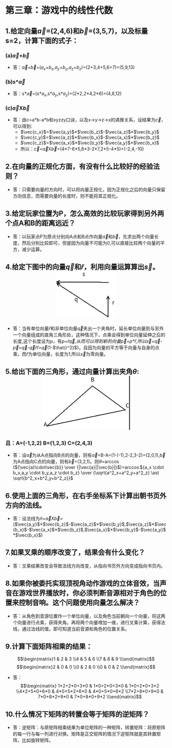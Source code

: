 # 第三章：游戏中的线性代数
## 1.给定向量$\vec{a}$=(2,4,6)和$\vec{b}$=(3,5,7)，以及标量s=2，计算下面的式子：
### (a)$\vec{a}$+$\vec{b}$
- 答：$\vec{a}$+$\vec{b}$=($a_x$+$b_x$,$a_y$+$b_y$,$a_z$+$b_z$)=(2+3,4+5,6+7)=(5,9,13)
### (b)s*$\vec{a}$
- 答：s*$\vec{a}$=(s*$a_x$,s*$a_y$,s*$a_z$)=(2\*2,2\*4,2*6)=(4,8,12)
### (c)$\vec{a}$X$\vec{b}$
- 答：由c=a\*b-a\*b和xyzzy口诀，以及x$\rightarrow$y$\rightarrow$z$\rightarrow$x的递推关系，设结果为$\vec{c}$，可以得到:
  - $\vec{c_x}$=$\vec{a_y}$\*$\vec{b_z}$-$\vec{a_z}$\*$\vec{b_y}$
  - $\vec{c_y}$=$\vec{a_z}$\*$\vec{b_x}$-$\vec{a_x}$\*$\vec{b_z}$
  - $\vec{c_z}$=$\vec{a_x}$\*$\vec{b_y}$-$\vec{a_y}$\*$\vec{b_x}$
  - 所以：$\vec{c}$=$\vec{a}$X$\vec{b}$=(4\*7-6\*5,6\*3-2\*7,2\*5-4\*5)=(-2,4,-10)
## 2.在向量的正规化方面，有没有什么比较好的经验法则？
- 答：只需要向量的方向时，可以将向量正规化，因为正规化之后的向量只保留方向信息，而需要向量的长度时，则不能将其正规化。
## 3.给定玩家位置为P，怎么高效的比较玩家得到另外两个点A和B的距离远近？
- 答：以玩家点P为原点分别向A点和B点作向量$\vec{a}$和$\vec{b}$，先求出两个向量长度，然后分别比较即可，但是因为向量不可能为0,可以直接比较两个向量的平方，减少运算。
## 4.给定下图中的向量$\vec{q}$和$\hat{r}$，利用向量运算算出$\vec{s}$。<div align="center"> ![](3-4.png) </div>
- 答：当有单位向量$\hat{r}$和非单位向量$\vec{q}$夹出一个夹角时，延长单位向量到与另外一个向量组成的直角三角形处，这种情况下，点乘会得到单位向量延伸之后的长度,这个长度设为p，有p=$\hat{r}$*$\vec{q}$,从而可以得到新的向量$\vec{p}$=p\*$\hat{r}$,所以$\vec{s}$=$\vec{q}$-$\vec{p}$=$\vec{q}$-$\vec{q}$*$\hat{r}$*$\hat{r}$=$\vec{q}$*(1-$\hat{r^2}$)，且因为向量的平方等于向量与自身的点乘，而$\hat{r}$为单位向量，长度为1,所以$\vec{s}$为零向量。
## 5.给出下面的三角形，通过向量计算出夹角$\theta$:<div align="center"> ![](3-5.png) </div>
### 且：A=(-1,2,2) B=(1,2,3) C=(2,4,3)
- 答：设$\vec{a}$为从A点指向B点的向量，则有$\vec{a}$=B-A=(1-(-1),2-2,3-2)=(2,0,1),$\vec{b}$为A点指向C点的向量，则有$\vec{b}$=(3,2,1)。则$\theta$=$\arccos($${\vec{a}\cdot\vec{b}} \over {|\vec{a}||\vec{b}|}$)=$\arccos$${a_x \cdot b_x,a_y \cdot b_y,a_z \cdot b_z} \over {\sqrt{a^2_x+a^2_y+a^2_z} \ast \sqrt{b^2_x+b^2_y+b^2_z}}$
## 6.使用上面的三角形，在右手坐标系下计算出朝书页外方向的法线。
- 答：设法线为$\hat{n}$=$\vec{a}$X$\vec{b}$=($\vec{a_y}$\*$\vec{b_z}$-$\vec{a_z}$\*$\vec{b_y}$,$\vec{a_z}$\*$\vec{b_x}$-$\vec{a_x}$\*$\vec{b_z}$,$\vec{a_x}$\*$\vec{b_y}$-$\vec{a_y}$\*$\vec{b_x}$)
## 7.如果叉乘的顺序改变了，结果会有什么变化？
- 答：叉乘结果改变会导致法线方向改变，从指向书页外方向变成指向书页内。
## 8.如果你被委托实现顶视角动作游戏的立体音效，当声音在游戏世界播放时，你必须判断音源相对于角色的位置来控制音响。这个问题使用向量怎么解决？
- 答：从角色到音源位置作一个单位向量，以及角色当前朝向一个向量，将这两个向量进行点乘，获得夹角。再将两个向量增加一维，进行叉乘计算，获得法线，通过法线的值，即可知道当前音源和角色的位置关系。
## 9.计算下面矩阵相乘的结果：
$$\begin{matrix}1 & 2 & 3 \\4 & 5 & 6 \\7 & 8 & 9 \\\end{matrix}$$
$$\begin{matrix}2 & 0 & 0 \\0 & 2 & 0 \\0 & 0 & 2 \\\end{matrix}$$ 
- 答：
$$\begin{matrix} 1*2+2*0+3*0 & 1*0+2*0+3*0 & 1*0+2*0+3*2 \\4*2+5*0+6*0 & 4*0+5*2+6*0 & 4*0+5*0+6*2 \\7*2+8*0+9*0 & 7*0+8*2+9*0 & 7*0+8*0+9*2 \\\end{matrix}$$ 
## 10.什么情况下矩阵的转置会等于矩阵的逆矩阵？
- 答：逆矩阵：与原矩阵相乘结果为单位矩阵的一种矩阵，转置矩阵：将原矩阵的每一行与每一列进行对换。矩阵是正交矩阵的情况下逆矩阵就是其转置矩阵，比如旋转矩阵。
